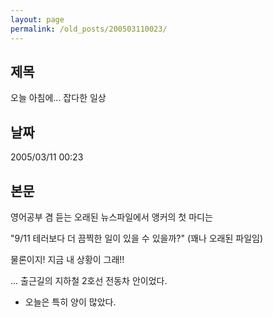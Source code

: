 ```yaml
---
layout: page
permalink: /old_posts/200503110023/
---
```


## 제목
오늘 아침에... 잡다한 일상

## 날짜
2005/03/11 00:23

## 본문
영어공부 겸 듣는 오래된 뉴스파일에서 앵커의 첫 마디는

"9/11 테러보다 더 끔찍한 일이 있을 수 있을까?" (꽤나 오래된 파일임)

물론이지! 지금 내 상황이 그래!!





... 출근길의 지하철 2호선 전동차 안이었다.

* 오늘은 특히 양이 많았다.